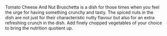Tomato Cheese And Nut Bruschetta is a dish for those times when you feel the urge for having something crunchy and tasty. The spiced nuts in the dish are not just for their characteristic nutty flavour but also for an extra refreshing crunch in the dish. Add finely chopped vegetables of your choice to bring the nutrition quotient up.